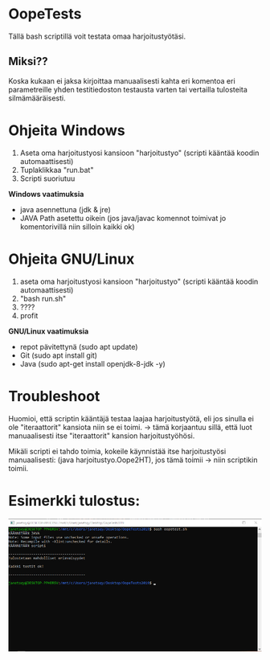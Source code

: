 # OopeTests
Tällä bash scriptillä voit testata omaa harjoitustyötäsi.

## Miksi??
Koska kukaan ei jaksa kirjoittaa manuaalisesti kahta eri komentoa eri parametreille yhden testitiedoston testausta varten tai vertailla tulosteita silmämääräisesti.

# Ohjeita Windows
1. Aseta oma harjoitustyosi kansioon "harjoitustyo" (scripti kääntää koodin automaattisesti)
2. Tuplaklikkaa "run.bat"
3. Scripti suoriutuu

**Windows vaatimuksia**
* java asennettuna (jdk & jre)
* JAVA Path asetettu oikein (jos java/javac komennot toimivat jo komentorivillä niin silloin kaikki ok)

# Ohjeita GNU/Linux
1. aseta oma harjoitustyosi kansioon "harjoitustyo" (scripti kääntää koodin automaattisesti)
2. "bash run.sh"
3. ????
4. profit 

**GNU/Linux vaatimuksia**
* repot pävitettynä (sudo apt update)
* Git (sudo apt install git)
* Java (sudo apt-get install openjdk-8-jdk -y)

# Troubleshoot
Huomioi, että scriptin kääntäjä testaa laajaa harjoitustyötä, eli jos sinulla ei ole "iteraattorit" kansiota niin se ei toimi.
-> tämä korjaantuu sillä, että luot manuaalisesti itse "iteraattorit" kansion harjoitustyöhösi.

Mikäli scripti ei tahdo toimia, kokeile käynnistää itse harjoitustyösi manuaalisesti:
(java harjoitustyo.Oope2HT), jos tämä toimii -> niin scriptikin toimii.

# Esimerkki tulostus: 
![](./materiaalia/image.png)
